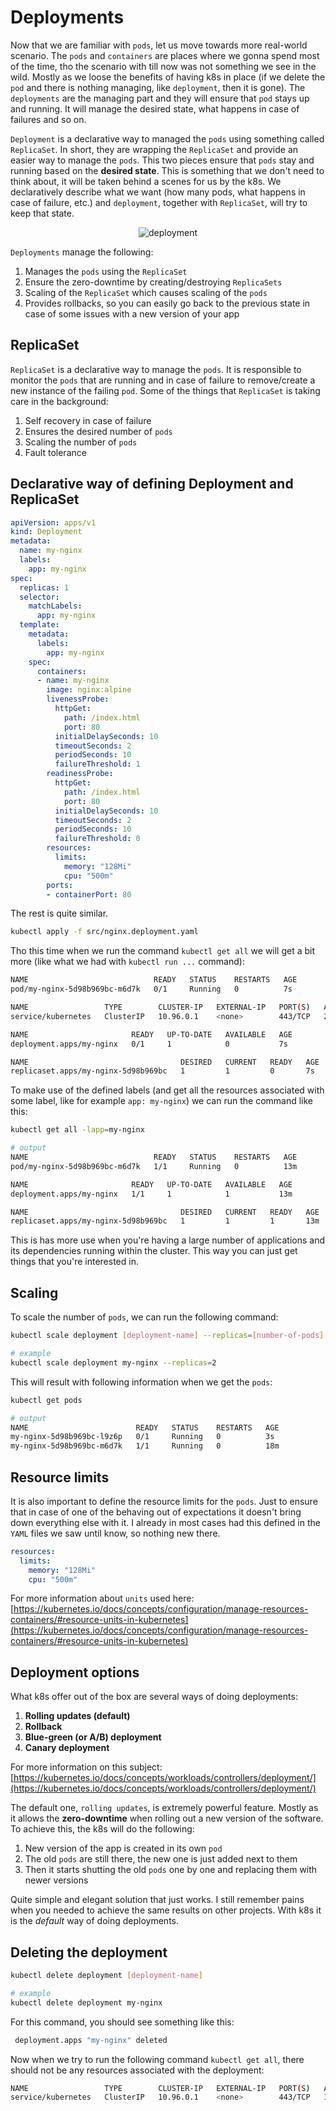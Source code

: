 # Deployments

Now that we are familiar with `pods`, let us move towards more real-world scenario. The `pods` and `containers` are places where we gonna spend most of the time, tho the scenario with till now was not something we see in the wild. Mostly as we loose the benefits of having k8s in place (if we delete the `pod` and there is nothing managing, like `deployment`, then it is gone). The `deployments` are the managing part and they will ensure that `pod` stays up and running. It will manage the desired state, what happens in case of failures and so on.

`Deployment` is a declarative way to managed the `pods` using something called `ReplicaSet`. In short, they are wrapping the `ReplicaSet` and provide an easier way to manage the `pods`. This two pieces ensure that `pods` stay and running based on the **desired state**. This is something that we don't need to think about, it will be taken behind a scenes for us by the k8s. We declaratively describe what we want (how many pods, what happens in case of failure, etc.) and `deployment`, together with `ReplicaSet`, will try to keep that state.

<p align=center>
  <img alt="deployment" src="../resources/deployment.svg" />
</p>

`Deployments` manage the following:

1. Manages the `pods` using the `ReplicaSet`
2. Ensure the zero-downtime by creating/destroying `ReplicaSets`
3. Scaling of the `ReplicaSet` which causes scaling of the `pods`
4. Provides rollbacks, so you can easily go back to the previous state in case of some issues with a new version of your app

## ReplicaSet

`ReplicaSet` is a declarative way to manage the `pods`. It is responsible to monitor the `pods` that are running and in case of failure to remove/create a new instance of the failing `pod`. Some of the things that `ReplicaSet` is taking care in the background:

1. Self recovery in case of failure
2. Ensures the desired number of `pods`
3. Scaling the number of `pods`
4. Fault tolerance

## Declarative way of defining Deployment and ReplicaSet

```yml
apiVersion: apps/v1
kind: Deployment
metadata:
  name: my-nginx
  labels:
    app: my-nginx
spec:
  replicas: 1
  selector:
    matchLabels:
      app: my-nginx
  template:
    metadata:
      labels:
        app: my-nginx
    spec:
      containers:
      - name: my-nginx
        image: nginx:alpine
        livenessProbe:
          httpGet:
            path: /index.html
            port: 80
          initialDelaySeconds: 10
          timeoutSeconds: 2
          periodSeconds: 10
          failureThreshold: 1
        readinessProbe:
          httpGet:
            path: /index.html
            port: 80
          initialDelaySeconds: 10
          timeoutSeconds: 2
          periodSeconds: 10
          failureThreshold: 0
        resources:
          limits:
            memory: "128Mi"
            cpu: "500m"
        ports:
        - containerPort: 80
```

The rest is quite similar.

```bash
kubectl apply -f src/nginx.deployment.yaml
```

Tho this time when we run the command `kubectl get all` we will get a bit more (like what we had with `kubectl run ...` command):

```bash
NAME                            READY   STATUS    RESTARTS   AGE
pod/my-nginx-5d98b969bc-m6d7k   0/1     Running   0          7s

NAME                 TYPE        CLUSTER-IP   EXTERNAL-IP   PORT(S)   AGE
service/kubernetes   ClusterIP   10.96.0.1    <none>        443/TCP   21h

NAME                       READY   UP-TO-DATE   AVAILABLE   AGE
deployment.apps/my-nginx   0/1     1            0           7s

NAME                                  DESIRED   CURRENT   READY   AGE
replicaset.apps/my-nginx-5d98b969bc   1         1         0       7s
```

To make use of the defined labels (and get all the resources associated with some label, like for example `app: my-nginx`) we can run the command like this:

```bash
kubectl get all -lapp=my-nginx

# output
NAME                            READY   STATUS    RESTARTS   AGE
pod/my-nginx-5d98b969bc-m6d7k   1/1     Running   0          13m

NAME                       READY   UP-TO-DATE   AVAILABLE   AGE
deployment.apps/my-nginx   1/1     1            1           13m

NAME                                  DESIRED   CURRENT   READY   AGE
replicaset.apps/my-nginx-5d98b969bc   1         1         1       13m
```

This is has more use when you're having a large number of applications and its dependencies running within the cluster. This way you can just get things that you're interested in.

## Scaling

To scale the number of `pods`, we can run the following command:

```bash
kubectl scale deployment [deployment-name] --replicas=[number-of-pods]

# example
kubectl scale deployment my-nginx --replicas=2
```

This will result with following information when we get the `pods`:

```bash
kubectl get pods

# output
NAME                        READY   STATUS    RESTARTS   AGE
my-nginx-5d98b969bc-l9z6p   0/1     Running   0          3s
my-nginx-5d98b969bc-m6d7k   1/1     Running   0          18m
```

## Resource limits

It is also important to define the resource limits for the `pods`. Just to ensure that in case of one of the behaving out of expectations it doesn't bring down everything else with it. I already in most cases had this defined in the `YAML` files we saw until know, so nothing new there.

```yml
resources:
  limits:
    memory: "128Mi"
    cpu: "500m"
```

For more information about `units` used here:
[https://kubernetes.io/docs/concepts/configuration/manage-resources-containers/#resource-units-in-kubernetes](https://kubernetes.io/docs/concepts/configuration/manage-resources-containers/#resource-units-in-kubernetes)

## Deployment options

What k8s offer out of the box are several ways of doing deployments:

1. **Rolling updates (default)**
2. **Rollback**
3. **Blue-green (or A/B) deployment**
4. **Canary deployment**

For more information on this subject:
[https://kubernetes.io/docs/concepts/workloads/controllers/deployment/](https://kubernetes.io/docs/concepts/workloads/controllers/deployment/)

The default one, `rolling updates`, is extremely powerful feature. Mostly as it allows the **zero-downtime** when rolling out a new version of the software. To achieve this, the k8s will do the following:

1. New version of the app is created in its own `pod`
2. The old `pods` are still there, the new one is just added next to them
3. Then it starts shutting the old `pods` one by one and replacing them with newer versions

Quite simple and elegant solution that just works. I still remember pains when you needed to achieve the same results on other projects. With k8s it is the *default* way of doing deployments.

## Deleting the deployment

```bash
kubectl delete deployment [deployment-name]

# example
kubectl delete deployment my-nginx
```

For this command, you should see something like this:

```bash
 deployment.apps "my-nginx" deleted
 ```

 Now when we try to run the following command `kubectl get all`, there should not be any resources associated with the deployment:

```bash
NAME                 TYPE        CLUSTER-IP   EXTERNAL-IP   PORT(S)   AGE
service/kubernetes   ClusterIP   10.96.0.1    <none>        443/TCP   16h
```
